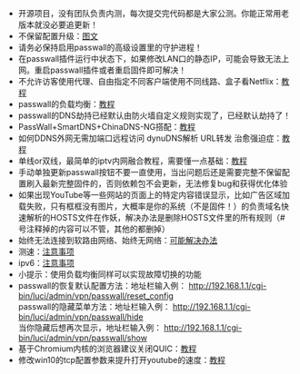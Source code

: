 * 开源项目，没有团队负责内测，每次提交完代码都是大家公测。你能正常用老版本就没必要追更新！
* 不保留配置升级：[图文](./upgrade.md)                 
* 请务必保持启用passwall的高级设置里的守护进程！      
* 在passwall插件运行中状态下，如果修改LAN口的静态IP，可能会导致无法上网。重启passwall插件或者重启固件即可解决！         
* 不允许访客使用代理、自由指定不同客户端使用不同线路、盒子看Netflix：[教程](https://youtu.be/qkga9DN5H08)             
* passwall的负载均衡：[教程](https://youtu.be/TRdOfTykgRw)        
* passwall的DNS劫持已经默认由防火墙自定义规则实现了，已经默认劫持了！              
* PassWall+SmartDNS+ChinaDNS-NG搭配：[教程](https://youtu.be/vqAeeLbqvOs)         
* 如何DDNS外网无需加端口远程访问 dynuDNS解析 URL转发 治愈强迫症：[教程](https://youtu.be/c4HSZzTM7G0)         
* 单线or双线，最简单的iptv内网融合教程，需要懂一点基础：[教程](https://github.com/luckyyyyy/blog/issues/44)                  
* 手动单独更新passwall按钮不要一直使用，当出问题后还是需要完整不保留配置刷入最新完整固件的，否则依赖包不会更新，无法修复bug和获得优化体验        
* 如果出现YouTube等一些网站的页面上的特定内容错误显示，比如广告区域加载失败，只有框框没有图片，大概率是你的系统（不是固件！）的负责域名快速解析的HOSTS文件在作妖，解决办法是删除HOSTS文件里的所有规则（# 号注释掉的内容可以不管，其他的都删掉）                               
* 始终无法连接到软路由网络、始终无网络：[可能解决办法](./winproxy.md)               
* 测速：[注意事项](./speed.md)        
* ipv6：[注意事项](./ipv6.md)               
* 小提示：使用负载均衡同样可以实现故障切换的功能                
* passwall的恢复默认配置方法：地址栏输入例： http://192.168.1.1/cgi-bin/luci/admin/vpn/passwall/reset_config             
  passwall的隐藏菜单方法：地址栏输入例： http://192.168.1.1/cgi-bin/luci/admin/vpn/passwall/hide              
  当你隐藏后想再次显示，地址栏输入例： http://192.168.1.1/cgi-bin/luci/admin/vpn/passwall/show                      
* 基于Chromium内核的浏览器建议关闭QUIC：[教程](https://www.echoteen.com/turnoff-quic.html)               
* 修改win10的tcp配置参数来提升打开youtube的速度：[教程](https://bincode.cc/ssr-win10-tcp-youtube-speed/)              

